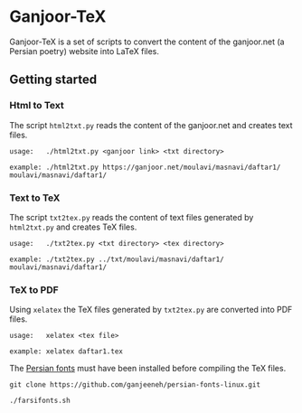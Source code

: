 # Ganjoor-TeX

Ganjoor-TeX is a set of scripts to convert the content of the ganjoor.net (a Persian poetry) website into LaTeX files.

## Getting started

### Html to Text

The script `html2txt.py` reads the content of the ganjoor.net and creates text files.

```
usage:   ./html2txt.py <ganjoor link> <txt directory>

example: ./html2txt.py https://ganjoor.net/moulavi/masnavi/daftar1/ moulavi/masnavi/daftar1/
```

### Text to TeX

The script `txt2tex.py` reads the content of text files generated by `html2txt.py` and creates TeX files.

```
usage:   ./txt2tex.py <txt directory> <tex directory>

example: ./txt2tex.py ../txt/moulavi/masnavi/daftar1/ moulavi/masnavi/daftar1/
```

### TeX to PDF

Using `xelatex` the TeX files generated by `txt2tex.py` are converted into PDF files. 

```
usage:   xelatex <tex file>

example: xelatex daftar1.tex
```

The [Persian fonts](https://github.com/ganjeeneh/persian-fonts-linux) must have been installed before compiling the TeX files.

```
git clone https://github.com/ganjeeneh/persian-fonts-linux.git

./farsifonts.sh
```


